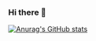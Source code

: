 ### Hi there 👋

[![Anurag's GitHub stats](https://github-readme-stats.vercel.app/api?username=sarkis1231)](https://github.com/anuraghazra/github-readme-stats)

<!--
**sarkis1231/sarkis1231** is a ✨ _special_ ✨ repository because its `README.md` (this file) appears on your GitHub profile.

Here are some ideas to get you started:

- 🔭 I’m currently working on ...
- 🌱 I’m currently learning ...
- 👯 I’m looking to collaborate on ...
- 🤔 I’m looking for help with ...
- 💬 Ask me about ...
- 📫 How to reach me: ...
- 😄 Pronouns: ...
- ⚡ Fun fact: ...
-->
